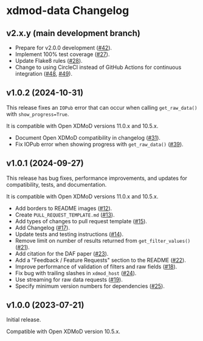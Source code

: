 # xdmod-data Changelog

## v2.x.y (main development branch)

- Prepare for v2.0.0 development ([\#42](https://github.com/ubccr/xdmod-data/pull/42)).
- Implement 100% test coverage ([\#27](https://github.com/ubccr/xdmod-data/pull/27)).
- Update Flake8 rules ([\#28](https://github.com/ubccr/xdmod-data/pull/28)).
- Change to using CircleCI instead of GitHub Actions for continuous integration ([\#48](https://github.com/ubccr/xdmod-data/pull/48), [\#49](https://github.com/ubccr/xdmod-data/pull/49)).

## v1.0.2 (2024-10-31)

This release fixes an `IOPub` error that can occur when calling
`get_raw_data()` with `show_progress=True`.

It is compatible with Open XDMoD versions 11.0.x and 10.5.x.

- Document Open XDMoD compatibility in changelog ([\#31](https://github.com/ubccr/xdmod-data/pull/31)).
- Fix IOPub error when showing progress with `get_raw_data()` ([\#39](https://github.com/ubccr/xdmod-data/pull/39)).

## v1.0.1 (2024-09-27)

This release has bug fixes, performance improvements, and updates for compatibility, tests, and documentation.

It is compatible with Open XDMoD versions 11.0.x and 10.5.x.

- Add borders to README images ([\#12](https://github.com/ubccr/xdmod-data/pull/12)).
- Create `PULL_REQUEST_TEMPLATE.md` ([\#13](https://github.com/ubccr/xdmod-data/pull/13)).
- Add types of changes to pull request template ([\#15](https://github.com/ubccr/xdmod-data/pull/15)).
- Add Changelog ([\#17](https://github.com/ubccr/xdmod-data/pull/17)).
- Update tests and testing instructions ([\#14](https://github.com/ubccr/xdmod-data/pull/14)).
- Remove limit on number of results returned from `get_filter_values()` ([\#21](https://github.com/ubccr/xdmod-data/pull/21)).
- Add citation for the DAF paper ([\#23](https://github.com/ubccr/xdmod-data/pull/23)).
- Add a "Feedback / Feature Requests" section to the README ([\#22](https://github.com/ubccr/xdmod-data/pull/22)).
- Improve performance of validation of filters and raw fields ([\#18](https://github.com/ubccr/xdmod-data/pull/18)).
- Fix bug with trailing slashes in `xdmod_host` ([\#24](https://github.com/ubccr/xdmod-data/pull/24)).
- Use streaming for raw data requests ([\#19](https://github.com/ubccr/xdmod-data/pull/19)).
- Specify minimum version numbers for dependencies ([\#25](https://github.com/ubccr/xdmod-data/pull/25)).

## v1.0.0 (2023-07-21)

Initial release.

Compatible with Open XDMoD version 10.5.x.
